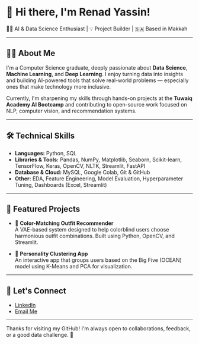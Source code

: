 # 👋 Hi there, I'm Renad Yassin!

👩‍💻 AI & Data Science Enthusiast | 💡 Project Builder | 🇸🇦 Based in Makkah

---

## 👩‍🔬 About Me

I'm a Computer Science graduate, deeply passionate about **Data Science**, **Machine Learning**, and **Deep Learning**. I enjoy turning data into insights and building AI-powered tools that solve real-world problems — especially ones that make technology more inclusive.

Currently, I'm sharpening my skills through hands-on projects at the **Tuwaiq Academy AI Bootcamp** and contributing to open-source work focused on NLP, computer vision, and recommendation systems.

---

## 🛠️ Technical Skills

- **Languages:** Python, SQL
- **Libraries & Tools:** Pandas, NumPy, Matplotlib, Seaborn, Scikit-learn, TensorFlow, Keras, OpenCV, NLTK, Streamlit, FastAPI
- **Database & Cloud:** MySQL, Google Colab, Git & GitHub
- **Other:** EDA, Feature Engineering, Model Evaluation, Hyperparameter Tuning, Dashboards (Excel, Streamlit)

---

## 🌟 Featured Projects

- 🎨 **Color-Matching Outfit Recommender**  
  A VAE-based system designed to help colorblind users choose harmonious outfit combinations. Built using Python, OpenCV, and Streamlit.

- 🧠 **Personality Clustering App**  
  An interactive app that groups users based on the Big Five (OCEAN) model using K-Means and PCA for visualization.

---

## 🤝 Let's Connect

- [LinkedIn](https://www.linkedin.com/in/renad-yassin/)  
- [Email Me](mailto:yassinrenad02@gmail.com)

---

Thanks for visiting my GitHub! I'm always open to collaborations, feedback, or a good data challenge. 🚀
